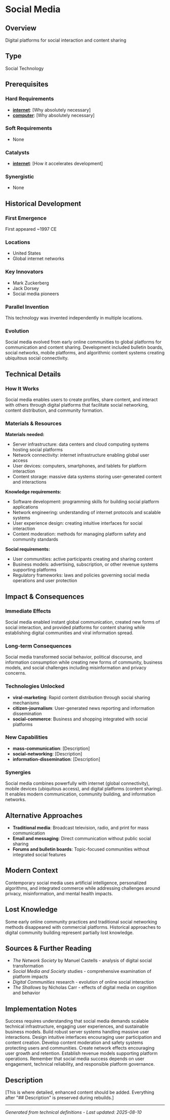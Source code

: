 # Social Media

## Overview
Digital platforms for social interaction and content sharing

## Type
Social Technology

## Prerequisites

### Hard Requirements
- **[internet](../internet/README.md)**: [Why absolutely necessary]
- **[computer](../computer/README.md)**: [Why absolutely necessary]

### Soft Requirements
- None

### Catalysts
- **[internet](../internet/README.md)**: [How it accelerates development]

### Synergistic
- None

## Historical Development

### First Emergence
First appeared ~1997 CE

### Locations
- United States
- Global internet networks

### Key Innovators
- Mark Zuckerberg
- Jack Dorsey
- Social media pioneers





### Parallel Invention
This technology was invented independently in multiple locations.

### Evolution
Social media evolved from early online communities to global platforms for communication and content sharing. Development included bulletin boards, social networks, mobile platforms, and algorithmic content systems creating ubiquitous social connectivity.

## Technical Details

### How It Works
Social media enables users to create profiles, share content, and interact with others through digital platforms that facilitate social networking, content distribution, and community formation.

### Materials & Resources
**Materials needed:**
- Server infrastructure: data centers and cloud computing systems hosting social platforms
- Network connectivity: internet infrastructure enabling global user access
- User devices: computers, smartphones, and tablets for platform interaction
- Content storage: massive data systems storing user-generated content and interactions

**Knowledge requirements:**
- Software development: programming skills for building social platform applications
- Network engineering: understanding of internet protocols and scalable systems
- User experience design: creating intuitive interfaces for social interaction
- Content moderation: methods for managing platform safety and community standards

**Social requirements:**
- User communities: active participants creating and sharing content
- Business models: advertising, subscription, or other revenue systems supporting platforms
- Regulatory frameworks: laws and policies governing social media operations and user protection





## Impact & Consequences

### Immediate Effects
Social media enabled instant global communication, created new forms of social interaction, and provided platforms for content sharing while establishing digital communities and viral information spread.

### Long-term Consequences
Social media transformed social behavior, political discourse, and information consumption while creating new forms of community, business models, and social challenges including misinformation and privacy concerns.

### Technologies Unlocked
- **viral-marketing**: Rapid content distribution through social sharing mechanisms
- **citizen-journalism**: User-generated news reporting and information dissemination
- **social-commerce**: Business and shopping integrated with social platforms

### New Capabilities
- **mass-communication**: [Description]
- **social-networking**: [Description]
- **information-dissemination**: [Description]

### Synergies
Social media combines powerfully with internet (global connectivity), mobile devices (ubiquitous access), and digital platforms (content sharing). It enables modern communication, community building, and information networks.

## Alternative Approaches
- **Traditional media**: Broadcast television, radio, and print for mass communication
- **Email and messaging**: Direct communication without public social sharing
- **Forums and bulletin boards**: Topic-focused communities without integrated social features

## Modern Context
Contemporary social media uses artificial intelligence, personalized algorithms, and integrated commerce while addressing challenges around privacy, misinformation, and mental health impacts.

## Lost Knowledge
Some early online community practices and traditional social networking methods disappeared with commercial platforms. Historical approaches to digital community building represent partially lost knowledge.

## Sources & Further Reading
- *The Network Society* by Manuel Castells - analysis of digital social transformation
- *Social Media and Society* studies - comprehensive examination of platform impacts
- *Digital Communities* research - evolution of online social interaction
- *The Shallows* by Nicholas Carr - effects of digital media on cognition and behavior

## Implementation Notes
Success requires understanding that social media demands scalable technical infrastructure, engaging user experiences, and sustainable business models. Build robust server systems handling massive user interactions. Design intuitive interfaces encouraging user participation and content creation. Develop content moderation and safety systems protecting users and communities. Create network effects encouraging user growth and retention. Establish revenue models supporting platform operations. Remember that social media success depends on user engagement, technical reliability, and responsible platform governance.

## Description





[This is where detailed, enhanced content should be added. Everything after "## Description" is preserved during rebuilds.]

---
*Generated from technical definitions - Last updated: 2025-08-10*
